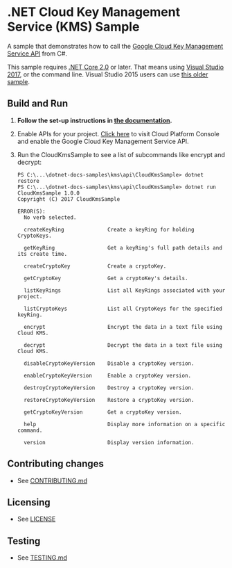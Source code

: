 # .NET Cloud Key Management Service (KMS) Sample

A sample that demonstrates how to call the
[Google Cloud Key Management Service API](https://cloud.google.com/kms/docs) from C#.

This sample requires [.NET Core 2.0](
    https://www.microsoft.com/net/core) or later.  That means using
[Visual Studio 2017](
    https://www.visualstudio.com/), or the command line.  Visual Studio 2015 users
can use [this older sample](
    https://github.com/GoogleCloudPlatform/dotnet-docs-samples/tree/vs2015/kms/api).

## Build and Run

1.  **Follow the set-up instructions in [the documentation](https://cloud.google.com/dotnet/docs/setup).**

4.  Enable APIs for your project.
    [Click here](https://pantheon.corp.google.com/flows/enableapi?apiid=cloudkms.googleapis.com&showconfirmation=true)
    to visit Cloud Platform Console and enable the Google Cloud Key Management Service API.

10. Run the CloudKmsSample to see a list of subcommands like encrypt and decrypt:
    ```
    PS C:\...\dotnet-docs-samples\kms\api\CloudKmsSample> dotnet restore
    PS C:\...\dotnet-docs-samples\kms\api\CloudKmsSample> dotnet run
    CloudKmsSample 1.0.0
    Copyright (C) 2017 CloudKmsSample

    ERROR(S):
      No verb selected.

      createKeyRing              Create a keyRing for holding CryptoKeys.

      getKeyRing                 Get a keyRing's full path details and its create time.

      createCryptoKey            Create a cryptoKey.

      getCryptoKey               Get a cryptoKey's details.

      listKeyRings               List all KeyRings associated with your project.

      listCryptoKeys             List all CryptoKeys for the specified keyRing.

      encrypt                    Encrypt the data in a text file using Cloud KMS.

      decrypt                    Decrypt the data in a text file using Cloud KMS.

      disableCryptoKeyVersion    Disable a cryptoKey version.

      enableCryptoKeyVersion     Enable a cryptoKey version.

      destroyCryptoKeyVersion    Destroy a cryptoKey version.

      restoreCryptoKeyVersion    Restore a cryptoKey version.

      getCryptoKeyVersion        Get a cryptoKey version.

      help                       Display more information on a specific command.

      version                    Display version information.
    ```

## Contributing changes

* See [CONTRIBUTING.md](../../../CONTRIBUTING.md)

## Licensing

* See [LICENSE](../../../LICENSE)

## Testing

* See [TESTING.md](../../../TESTING.md)
